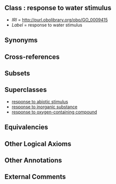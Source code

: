 
## Class : response to water stimulus

 * *IRI* = http://purl.obolibrary.org/obo/GO_0009415
 * *Label* = response to water stimulus

## Synonyms


## Cross-references


## Subsets


## Superclasses

 * [response to abiotic stimulus](../../GO/28/GO_0009628.md)
 * [response to inorganic substance](../../GO/35/GO_0010035.md)
 * [response to oxygen-containing compound](../../GO/00/GO_1901700.md)

## Equivalencies


## Other Logical Axioms


## Other Annotations


## External Comments

